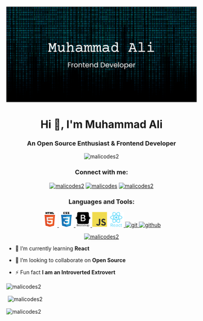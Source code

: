 ![Header](github-header-image.png)
<h1 align="center">Hi 👋, I'm Muhammad Ali</h1>
<h3 align="center">An Open Source Enthusiast & Frontend Developer</h3>

<p align="center"> <img src="https://komarev.com/ghpvc/?username=malicodes2&label=Profile%20views&color=0e75b6&style=flat" alt="malicodes2" /> </p>

<h3 align="center">Connect with me:</h3>
<p align="center">
<a href="https://twitter.com/malicodes2" target="blank"><img align="center" src="https://raw.githubusercontent.com/rahuldkjain/github-profile-readme-generator/master/src/images/icons/Social/twitter.svg" alt="malicodes2" height="30" width="40" /></a>
<a href="https://linkedin.com/in/malicodes" target="blank"><img align="center" src="https://raw.githubusercontent.com/rahuldkjain/github-profile-readme-generator/master/src/images/icons/Social/linked-in-alt.svg" alt="malicodes" height="30" width="40" /></a>
<a href="https://github.com/malicodes2" target="blank"><img align="center" src="https://raw.githubusercontent.com/rahuldkjain/github-profile-readme-generator/master/src/images/icons/Social/github.svg" alt="malicodes2" height="30" width="40" /></a>
</p>

<h3 align="center">Languages and Tools:</h3>
<p align="center"> <a href="https://www.w3.org/html/" target="_blank" rel="noreferrer"> <img src="https://raw.githubusercontent.com/devicons/devicon/master/icons/html5/html5-original-wordmark.svg" alt="html5" width="40" height="40"/> </a> <a href="https://www.w3schools.com/css/" target="_blank" rel="noreferrer"> <img src="https://raw.githubusercontent.com/devicons/devicon/master/icons/css3/css3-original-wordmark.svg" alt="css3" width="40" height="40"/> </a> <a href="https://developer.mozilla.org/en-US/docs/Web/JavaScript" target="_blank" rel="noreferrer"> <a href="https://getbootstrap.com" target="_blank" rel="noreferrer"> <img src="https://raw.githubusercontent.com/devicons/devicon/master/icons/bootstrap/bootstrap-plain-wordmark.svg" alt="bootstrap" width="40" height="40"/> </a> <img src="https://raw.githubusercontent.com/devicons/devicon/master/icons/javascript/javascript-original.svg" alt="javascript" width="40" height="40"/> </a> <a href="https://reactjs.org/" target="_blank" rel="noreferrer"> <img src="https://raw.githubusercontent.com/devicons/devicon/master/icons/react/react-original-wordmark.svg" alt="react" width="40" height="40"/> </a> <a href="https://git-scm.com/" target="_blank" rel="noreferrer"> <img src="https://www.vectorlogo.zone/logos/git-scm/git-scm-icon.svg" alt="git" width="40" height="40"/> </a>
<a href="https://github.com/" target="_blank" rel="noreferrer"> <img src="https://www.vectorlogo.zone/logos/github/github-icon.svg" alt="github" width="40" height="40"/> </a>
 </p>

<p align="center"> <a href="https://github.com/ryo-ma/github-profile-trophy"><img src="https://github-profile-trophy.vercel.app/?username=malicodes2" alt="malicodes2" /></a> </p>

- 🌱 I’m currently learning **React**

- 👯 I’m looking to collaborate on **Open Source**

- ⚡ Fun fact **I am an Introverted Extrovert**

<p><img align="center" src="https://github-readme-stats.vercel.app/api/top-langs?username=malicodes2&theme=ocean_dark&show_icons=true&locale=en&layout=compact" alt="malicodes2" /></p>

<p>&nbsp;<img align="center" src="https://github-readme-stats.vercel.app/api?username=malicodes2&theme=ocean_dark&show_icons=true&locale=en" alt="malicodes2" /></p>

<p><img align="center" src="https://github-readme-streak-stats.herokuapp.com/?user=malicodes2&theme=material-palenight" alt="malicodes2" /></p>

